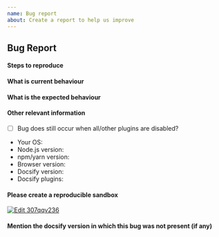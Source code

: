 ```yaml
---
name: Bug report
about: Create a report to help us improve
---
```


<!-- Please don't delete this template or we'll close your issue -->
<!-- Please use English language -->
<!-- Before creating an issue please make sure you are using the latest version of Docsify. -->
<!-- Please ask questions on StackOverflow: https://stackoverflow.com/questions/ask?tags=docsify -->
<!-- Please ask questions on Discord: https://discord.gg/3NwKFyR -->

## Bug Report

#### Steps to reproduce

#### What is current behaviour

#### What is the expected behaviour

#### Other relevant information

<!-- (Update "[ ]" to "[x]" to check a box) -->

- [ ] Bug does still occur when all/other plugins are disabled?

- Your OS:
- Node.js version:
- npm/yarn version:
- Browser version:
- Docsify version:
- Docsify plugins:

<!-- Love docsify? Please consider supporting our collective:
👉  https://opencollective.com/docsify/donate -->

#### Please create a reproducible sandbox

[![Edit 307qqv236](https://codesandbox.io/static/img/play-codesandbox.svg)](https://codesandbox.io/s/307qqv236)

#### Mention the docsify version in which this bug was not present (if any)
